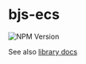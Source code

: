 # bjs-ecs

![NPM Version](https://img.shields.io/npm/v/%40skyboxgg%2Fbjs-ecs)

See also [library docs](libs/bjs-ecs/README.md)